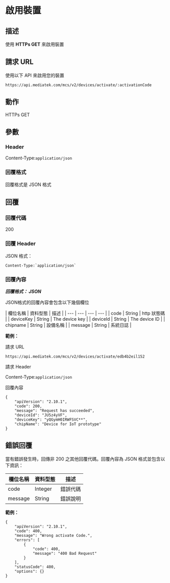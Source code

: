 # 啟用裝置

## 描述

使用 **HTTPs GET** 來啟用裝置


## 請求 URL
使用以下 API 來啟用您的裝置

```
https://api.mediatek.com/mcs/v2/devices/activate/:activationCode

```

## 動作
HTTPs GET


## 參數
### Header

Content-Type:`application/json`


### 回覆格式
回覆格式是 JSON 格式

## 回覆

### 回覆代碼
200

### 回覆 Header
JSON 格式：
```
Content-Type:`application/json`
```

### 回覆內容

***回覆格式： JSON***

JSON格式的回覆內容會包含以下幾個欄位

| 欄位名稱 | 資料型態 | 描述 |
| --- | --- | --- | --- |
| code | String | http 狀態碼 |
| deviceKey | String | The device key |
| deviceId | String | The device ID |
| chipname | String | 設備名稱 |
| message | String | 系統日誌 |


**範例：**

請求 URL
```
https://api.mediatek.com/mcs/v2/devices/activate/edb4b2eil152
```

請求 Header

Content-Type:`application/json`


回覆內容

```
{
    "apiVersion": "2.10.1",
    "code": 200,
    "message": "Request has succeeded",
    "deviceId": "JU5z4yVF",
    "deviceKey": "yQGymH0IRWFSVC**",
    "chipName": "Device for IoT prototype"
}

```


## 錯誤回覆


當有錯誤發生時，回傳非 200 之其他回覆代碼。回覆內容為 JSON 格式並包含以下資訊：

| 欄位名稱 | 資料型態 | 描述 |
| --- | --- | --- |
| code | Integer | 錯誤代碼 |
| message | String | 錯誤說明 |

**範例：**

```
{
    "apiVersion": "2.10.1",
    "code": 400,
    "message": "Wrong activate Code.",
    "errors": [
        {
            "code": 400,
            "message": "400 Bad Request"
        }
    ],
    "statusCode": 400,
    "options": {}
}
```


